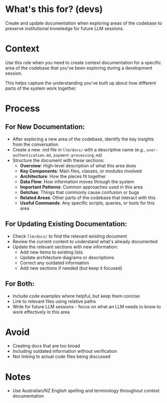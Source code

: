 # What's this for? (devs)

Create and update documentation when exploring areas of the codebase to preserve institutional knowledge for future LLM sessions.

# Context

Use this rule when you need to create context documentation for a specific area of the codebase that you've been exploring during a development session.

This helps capture the understanding you've built up about how different parts of the system work together.

# Process

## For New Documentation:

- After exploring a new area of the codebase, identify the key insights from the conversation
- Create a new .md file in `llm/docs/` with a descriptive name (e.g., `user-authentication.md`, `payment-processing.md`)
- Structure the document with these sections:
  - **Overview**: High-level description of what this area does
  - **Key Components**: Main files, classes, or modules involved
  - **Architecture**: How the pieces fit together
  - **Data Flow**: How information moves through the system
  - **Important Patterns**: Common approaches used in this area
  - **Gotchas**: Things that commonly cause confusion or bugs
  - **Related Areas**: Other parts of the codebase that interact with this
  - **Useful Commands**: Any specific scripts, queries, or tools for this area

## For Updating Existing Documentation:

- Check `llm/docs/` to find the relevant existing document
- Review the current content to understand what's already documented
- Update the relevant sections with new information:
  - Add new items to existing lists
  - Update architecture diagrams or descriptions
  - Correct any outdated information
  - Add new sections if needed (but keep it focused)

## For Both:

- Include code examples where helpful, but keep them concise
- Link to relevant files using relative paths
- Write for future LLM sessions - focus on what an LLM needs to know to work effectively in this area

# Avoid

- Creating docs that are too broad
- Including outdated information without verification
- Not linking to actual code files being discussed

# Notes

- Use Australian/NZ English spelling and terminology throughout context documentation
